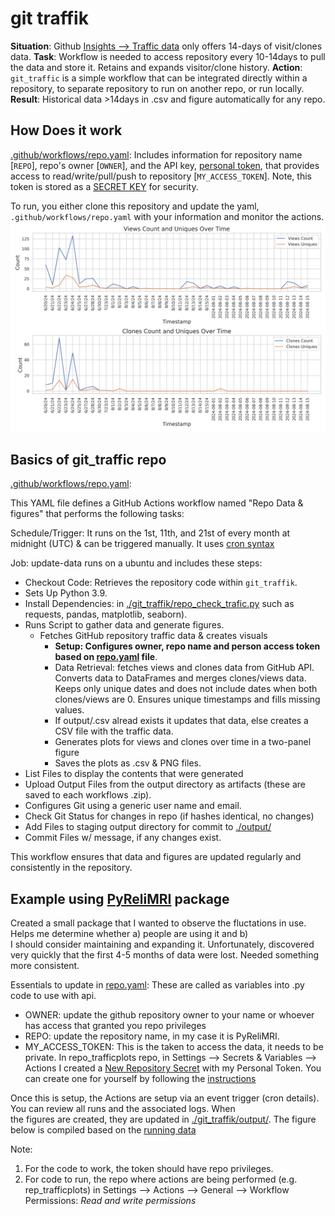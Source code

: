 # git traffik

**Situation**: Github [Insights --> Traffic data](https://docs.github.com/en/repositories/viewing-activity-and-data-for-your-repository/viewing-traffic-to-a-repository) only offers 14-days of visit/clones data.
**Task**: Workflow is needed to access repository every 10-14days to pull the data and store it. Retains and expands visitor/clone history.
**Action**: `git_traffic` is a simple workflow that can be integrated directly within a repository, to separate repository to run on another repo, or run locally. 
**Result**: Historical data >14days in .csv and figure automatically for any repo.

## How Does it work

[.github/workflows/repo.yaml](.github/workflows/repo.yaml): 
Includes information for repository name [`REPO`], repo's owner [`OWNER`], 
and the API key, [personal token](https://docs.github.com/en/authentication/keeping-your-account-and-data-secure/managing-your-personal-access-tokens#creating-a-fine-grained-personal-access-token), 
that provides access to read/write/pull/push to repository [`MY_ACCESS_TOKEN`]. Note, this token is stored as a [SECRET KEY](https://docs.github.com/en/actions/security-for-github-actions/security-guides/using-secrets-in-github-actions) for security.


To run, you either clone this repository and update the yaml, `.github/workflows/repo.yaml` with your information and monitor the actions. 
![Example PyReliMRI Traffic Data Plot](./git_traffik/output/PyReliMRI_traffic-data.png)

## Basics of git_traffic repo

[.github/workflows/repo.yaml](.github/workflows/repo.yaml):

This YAML file defines a GitHub Actions workflow named "Repo Data & figures" that performs the following tasks:

Schedule/Trigger: It runs on the 1st, 11th, and 21st of every month at midnight (UTC) & can be triggered manually. It uses [cron syntax](https://www.quartz-scheduler.org/documentation/quartz-2.3.0/tutorials/crontrigger.html)

Job: update-data runs on a ubuntu and includes these steps:

- Checkout Code: Retrieves the repository code within `git_traffik`.
- Sets Up Python 3.9.
- Install Dependencies: in  [./git_traffik/repo_check_trafic.py](./git_traffik/repo_check_trafic.py) such as requests, pandas, matplotlib, seaborn).
- Runs Script to gather data and generate figures.
  - Fetches GitHub repository traffic data & creates visuals
    - **Setup: Configures owner, repo name and person access token based on [repo.yaml](.github/workflows/repo.yaml) file**.
    - Data Retrieval: fetches views and clones data from GitHub API. Converts data to DataFrames and merges clones/views data. Keeps only unique dates and does not include dates when both clones/views are 0. Ensures unique timestamps and fills missing values.
    - If output/.csv alread exists it updates that data, else creates a CSV file with the traffic data.
    - Generates plots for views and clones over time in a two-panel figure 
    - Saves the plots as .csv & PNG files.
- List Files to display the contents that were generated
- Upload Output Files from the output directory as artifacts (these are saved to each workflows .zip).
- Configures Git using a generic user name and email.
- Check Git Status for changes in repo (if hashes identical, no changes)
- Add Files to staging output directory for commit to [./output/](./output/)
- Commit Files w/ message, if any changes exist.

This workflow ensures that data and figures are updated regularly and consistently in the repository.

## Example using [PyReliMRI](https://github.com/demidenm/PyReliMRI) package 

Created a small package that I wanted to observe the fluctations in use. Helps me determine whether a) people are using it and b) \
I should consider maintaining and expanding it. Unfortunately, discovered very quickly that the first 4-5 months of data were lost. Needed something \
more consistent.

Essentials to update in [repo.yaml](.github/workflows/repo.yaml): These are called as variables into .py code to use with api.

- OWNER: update the github repository owner to your name or whoever has access that granted you repo privileges
- REPO: update the repository name, in my case it is PyReliMRI. 
- MY_ACCESS_TOKEN: This is the taken to access the data, it needs to be private. In repo_trafficplots repo, in Settings --> Secrets & Variables --> Actions I created a [New Repository Secret](https://docs.github.com/en/actions/security-for-github-actions/security-guides/using-secrets-in-github-actions) with my Personal Token. You can create one for yourself by following the [instructions](https://docs.github.com/en/authentication/keeping-your-account-and-data-secure/managing-your-personal-access-tokens#creating-a-fine-grained-personal-access-token)

Once this is setup, the Actions are setup via an event trigger (cron details). You can review all runs and the associated logs. When \
the figures are created, they are updated in [./git_traffik/output/](./git_traffik/output/). The figure below is compiled based on the [running data](./git_traffik/output/PyReliMRI_git-trafficdata.csv)

Note: 

1. For the code to work, the token should have repo privileges.
2. For code to run, the repo where actions are being performed (e.g. rep_trafficplots) in Settings --> Actions --> General --> Workflow Permissions: _Read and write permissions_